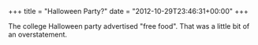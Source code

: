 +++
title = "Halloween Party?"
date = "2012-10-29T23:46:31+00:00"
+++

The college Halloween party advertised "free food". That was a little bit of an overstatement.
			